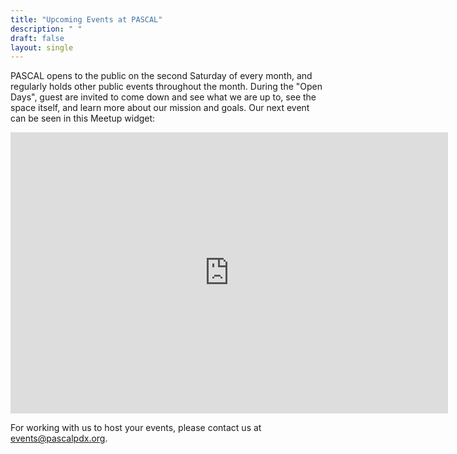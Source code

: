 ```yaml
---
title: "Upcoming Events at PASCAL"
description: " "
draft: false
layout: single
---
```


PASCAL opens to the public on the second Saturday of every month, and regularly holds other public events throughout the month. During the "Open Days", guest are invited to come down and see what we are up to, see the space itself, and learn more about our mission and goals. Our next event can be seen in this Meetup widget:
<iframe width="700" height="450" src="https://meetu.ps/3jnnl7" frameborder="0"></iframe>

For working with us to host your events, please contact us at [events@pascalpdx.org](mailto:events@pascalpdx.org).
